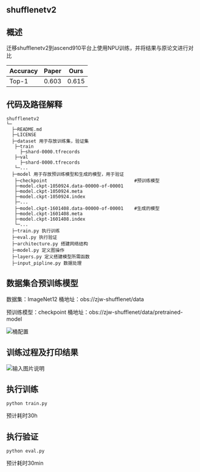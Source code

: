 ## shufflenetv2

## 概述

迁移shufflenetv2到ascend910平台上使用NPU训练，并将结果与原论文进行对比

| Accuracy | Paper | Ours  |
|----------|-------|-------|
| Top-1    | 0.603 | 0.615 |

## 代码及路径解释

```
shufflenetv2
└─
  ├─README.md
  ├─LICENSE  
  ├─dataset 用于存放训练集，验证集
   ├─train
     ├─shard-0000.tfrecords
   ├─val
     ├─shard-0000.tfrecords
   └─...
  ├─model 用于存放预训练模型和生成的模型，用于验证
   ├─checkpoint                                #预训练模型
   ├─model.ckpt-1050924.data-00000-of-00001
   ├─model.ckpt-1050924.meta
   ├─model.ckpt-1050924.index
   ├─...
   ├─model.ckpt-1601408.data-00000-of-00001    #生成的模型
   ├─model.ckpt-1601408.meta
   ├─model.ckpt-1601408.index
   └─...
  ├─train.py 执行训练
  ├─eval.py 执行验证
  ├─architecture.py 搭建网络结构
  ├─model.py 定义图操作
  ├─layers.py 定义搭建模型所需函数
  ├─input_pipline.py 数据处理
```
## 数据集合预训练模型

数据集：ImageNet12 桶地址：obs://zjw-shufflenet/data

预训练模型：checkpoint 桶地址：obs://zjw-shufflenet/data/pretrained-model

![桶配置](https://images.gitee.com/uploads/images/2020/1229/211943_07b96269_8511959.png "屏幕截图.png")
## 训练过程及打印结果
![输入图片说明](https://images.gitee.com/uploads/images/2020/1229/170252_b439bc45_8310380.png "屏幕截图.png")

## 执行训练

```
python train.py

```
预计耗时30h

## 执行验证

```
python eval.py
```
预计耗时30min